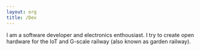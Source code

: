 ```yaml
---
layout: org
title: /Dev
---
```

I am a software developer and electronics enthousiast.
I try to create open hardware for the IoT and G-scale railway (also known as garden railway).
